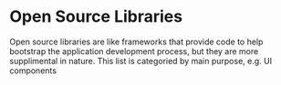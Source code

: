 # Open Source Libraries
Open source libraries are like frameworks that provide code to help bootstrap the application development process, but they are more supplimental in nature. This list is categoried by main purpose, e.g. UI components